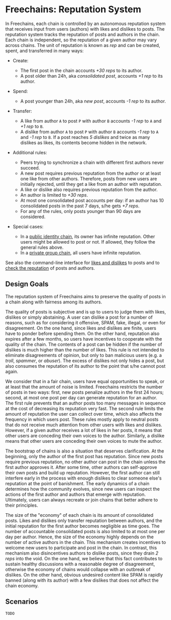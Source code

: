 # Freechains: Reputation System

In Freechains, each chain is controlled by an autonomous reputation system that
receives input from users (authors) with likes and dislikes to posts.
The reputation system tracks the reputation of posts and authors in the chain.
Each chain is independent, so the reputation of a given author may vary across
chains.
The unit of reputation is known as *rep* and can be created, spent, and
transferred in many ways:

- Create:
    - The first post in the chain accounts *+30 reps* to its author.
    - A post older than 24h, aka *consolidated post*, accounts *+1 rep* to its author.
- Spend:
    - A post younger than 24h, aka *new post*, accounts *-1 rep* to its author.
- Transfer:
    - A like    from author `A` to post `P` with author `B` accounts *-1 rep*
      to `A` and *+1 rep* to `B`.
    - A dislike from author `A` to post `P` with author `B` accounts *-1 rep*
      to `A` and *-1 rep* to `B`. If a post reaches *5 dislikes* and twice as
      many dislikes as likes, its contents become hidden in the network.

- Additional rules:
    - Peers trying to synchronize a chain with different first authors never
      succeed.
    - A new post requires previous reputation from the author or at least one
      like from other authors.
      Therefore, posts from new users are initially rejected, until they get a
      like from an author with reputation.
    - A like or dislike also requires previous reputation from the author.
    - An author is limited to *+30 reps*.
    - At most one consolidated post accounts per day: if an author has 10
      consolidated posts in the past 7 days, s/he gets *+7 reps*.
    - For any of the rules, only posts younger than 90 days are considered.

- Special cases:
    - In a [public identity chain](chains.md#TODO), its owner has infinite
      reputation. Other users might be allowed to post or not. If allowed, they
      follow the general rules above.
    - In a [private group chain](chains.md#TODO), all users have infinite
      reputation.

See also the command-line interface for
    [likes and dislikes](cmds.md#chain-like--dislike) to posts
    and to [check the reputation](cmds.md#chain-reps) of posts and authors.

## Design Goals

The reputation system of Freechains aims to preserve the quality of posts in a
chain along with fairness among its authors.

The quality of posts is subjective and is up to users to judge them with likes,
dislikes or simply abstaining.
A user can dislike a post for a number of reasons, such as for considering it
offensive, SPAM, fake, illegal, or even for disagreement.
On the one hand, since likes and dislikes are finite, users have to ponder
before spending them.
On the other hand, reputation also expires after a few months, so users have
incentives to cooperate with the quality of the chain.
The contents of a post can be hidden if the number of dislikes is much higher
than the number of likes.
This rule is not intended to eliminate disagreements of opinion, but only to
ban malicious users (e.g. a *troll*, *spammer*, or *abuser*).
The excess of dislikes not only hides a post, but also consumes the reputation
of its author to the point that s/he cannot post again.

We consider that in a fair chain, users have equal opportunities to speak, or
at least that the amount of noise is limited.
Freechains restricts the number of posts in two ways: first, new posts penalize
authors in the first 24 hours; second, at most one post per day can generate
reputation for an author.
The first rule prevents that an author posts too many messages in sequence at
the cost of decreasing its reputation very fast.
The second rule limits the amount of reputation the user can collect over time,
which also affects the frequency in which users post.
These rules mostly apply to neutral posts that do not receive much attention
from other users with likes and dislikes.
However, if a given author receives a lot of likes in her posts, it means that
other users are conceding their own voices to the author.
Similarly, a dislike means that other users are conceding their own voices to
mute the author.

The bootstrap of chains is also a situation that deserves clarification.
At the beginning, only the author of the first post has reputation.
Since new posts require previous reputation, no other author can post in the
chain unless the first author approves it.
After some time, other authors can self-approve their own posts and build up
reputation.
However, the first author can still interfere early in the process with enough
dislikes to clear someone else's reputation at the point of banishment.
The early dynamics of a chain determines how the community evolves, since new
users can inspect the actions of the first author and authors that emerge with
reputation.
Ultimately, users can always recreate or join chains that better adhere to
their principles.

The size of the "economy" of each chain is its amount of consolidated posts.
Likes and dislikes only transfer reputation between authors, and the initial
reputation for the first author becomes negligible as time goes.
The number of accountable consolidated posts is also limited to at most one per
day per author.
Hence, the size of the economy highly depends on the number of active authors
in the chain.
This mechanism creates incentives to welcome new users to participate and post
in the chain.
In contrast, this mechanism also disincentives authors to dislike posts, since
they drain *2 reps* into the void.
On the one hand, we believe that this fact contributes to sustain healthy
discussions with a reasonable degree of disagreement, otherwise the economy of
chains would collapse with an outbreak of dislikes.
On the other hand, obvious undesired content like SPAM is rapidly banned (along
with its author) with a few dislikes that does not affect the chain economy.

## Scenarios

`TODO`

<!--
- uber
- mercado livre
- homogeneous group
- heterogeneous group
- news site
-->
